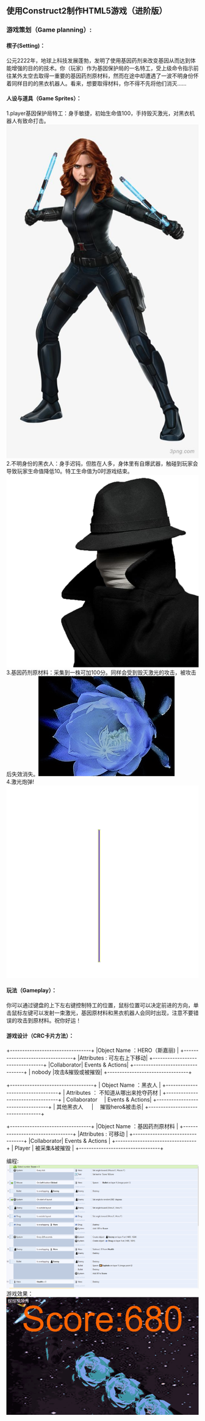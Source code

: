 
## 使用Construct2制作HTML5游戏（进阶版）
### 游戏策划（Game planning）:
#### 楔子(Setting)：
公元2222年，地球上科技发展蓬勃，发明了使用基因药剂来改变基因从而达到体能增强的目的的技术。你（玩家）作为基因保护局的一名特工，受上级命令指示前往某外太空去取得一重要的基因药剂原材料，然而在途中却遭遇了一波不明身份怀着同样目的的黑衣机器人。看来，想要取得材料，你不得不先将他们消灭……
#### 人设与道具（Game Sprites）：
1.player基因保护局特工：身手敏捷，初始生命值100，手持毁灭激光，对黑衣机器人有致命打击。
![](images/lab08%E7%9A%84%E5%9B%BE%E7%89%87/08075ceec20232db9720668027bdba288e05.png)<br/>
2.不明身份的黑衣人：身手迟钝，但胜在人多，身体里有自爆武器，触碰到玩家会导致玩家生命值降低10。特工生命值为0时游戏结束。<br/>
![](images/lab08%E7%9A%84%E5%9B%BE%E7%89%87/timg%20(2).png)<br/>
3.基因药剂原材料：采集到一株可加100分。同样会受到毁灭激光的攻击，被攻击后失效消失。![](images/lab08%E7%9A%84%E5%9B%BE%E7%89%87/timg%20(1).png)<br/>
4.激光炮弹!<br/> ![](images/lab08%E7%9A%84%E5%9B%BE%E7%89%87/s.png.png)
#### 玩法（Gameplay）：
你可以通过键盘的上下左右键控制特工的位置，鼠标位置可以决定前进的方向，单击鼠标左键可以发射一束激光，基因原材料和黑衣机器人会同时出现，注意不要错误的攻击到原材料。祝你好运！
#### 游戏设计（CRC卡片方法）：


+---------------------------------+
|Object Name ：HERO（斯嘉丽) |
+---------------------------------+
|Attributes : 可左右上下移动|
+---------------------------------+
|Collaborator| Events & Actions|
+---------------------------------+
| nobody |攻击&摧毁或被摧毁|
+---------------------------------+

+----------------------------------+
| Object Name ：黑衣人 |
+----------------------------------+
| Attributes ： 不知道从哪出来抢夺药材 |
+----------------------------------+
| Collaborator  | Events & Actions|
+----------------------------------+
| 其他黑衣人   |  摧毁hero&被击杀|
+----------------------------------+

+---------------------------------+
|Object Name ：基因药剂原材料 |
+---------------------------------+
|Attributes : 可移动 |
+---------------------------------+
|Collaborator| Events & Actions |
+---------------------------------+
| Player | 被采集&被摧毁 |
+---------------------------------+


编程:
![](images/lab08%E7%9A%84%E5%9B%BE%E7%89%87/%E6%8D%95%E8%8E%B7.PNG)
游戏效果：
![](images/lab08%E7%9A%84%E5%9B%BE%E7%89%87/ass.gif)
